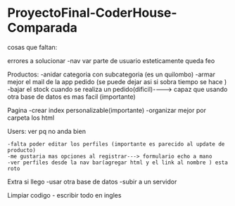 # ProyectoFinal-CoderHouse-Comparada

cosas que faltan:

errores a solucionar 
-nav var parte de usuario esteticamente queda feo 

Productos:
    -anidar categoria con subcategoria (es un quilombo)
    -armar mejor el mail de la app pedido (se puede dejar asi si sobra tiempo se hace )
    -bajar el stock cuando se realiza un pedido(dificil)----> capaz que usando otra base de datos es mas facil (importante)

Pagina
    -crear index personalizable(importante)
    -organizar mejor por carpeta los html

Users: ver pq no anda bien 

    -falta poder editar los perfiles (importante es parecido al update de producto)
    -me gustaria mas opciones al registrar---> formulario echo a mano  
    -ver perfiles desde la nav bar(agregar html y el link al nombre ) esta roto 

Extra si llego
    -usar otra base de datos 
    -subir a un servidor 

Limpiar codigo 
    - escribir todo en ingles 
    